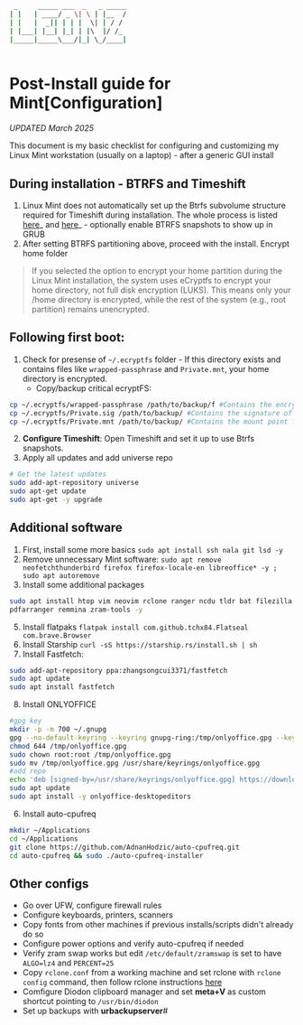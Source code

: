 ```bash
 _     _____ ___  _   _ _____
| |   | ____/ _ \| \ | |__  /
| |   |  _|| | | |  \| | / / 
| |___| |__| |_| | |\  |/ /_ 
|_____|_____\___/|_| \_/____|
                             
```                                                    
# Post-Install guide for Mint[Configuration]

_UPDATED March 2025_

This document is my basic checklist for configuring and customizing my Linux Mint workstation (usually on a laptop) - after a generic GUI install

## During installation - BTRFS and Timeshift
1. Linux Mint does not automatically set up the Btrfs subvolume structure required for Timeshift during installation. The whole process is listed [here](https://www.youtube.com/watch?v=narKYUvPQSA)_ and [here](https://github.com/orgs/linuxmint/discussions/549)_ - optionally enable BTRFS snapshots to show up in GRUB
2. After setting BTRFS partitioning above, proceed with the install. Encrypt home folder 
> If you selected the option to encrypt your home partition during the Linux Mint installation, the system uses eCryptfs to encrypt your home directory, not full disk encryption (LUKS). This means only your /home directory is encrypted, while the rest of the system (e.g., root partition) remains unencrypted.

## Following first boot:
1. Check for presense of `~/.ecryptfs` folder - If this directory exists and contains files like `wrapped-passphrase` and `Private.mnt`, your home directory is encrypted.
   - Copy/backup critical ecryptFS:
 ```bash
cp ~/.ecryptfs/wrapped-passphrase /path/to/backup/f #Contains the encryption passphrase
cp ~/.ecryptfs/Private.sig /path/to/backup/ #Contains the signature of your encrypted directory.
cp ~/.ecryptfs/Private.mnt /path/to/backup/ #Contains the mount point for your encrypted directory.
```
2. **Configure Timeshift**: Open Timeshift and set it up to use Btrfs snapshots.
3. Apply all updates and add universe repo
```bash
# Get the latest updates
sudo add-apt-repository universe
sudo apt-get update
sudo apt-get -y upgrade
```

## Additional software
1. First, install some more basics
`sudo apt install ssh nala git lsd -y`
2. Remove unnecessary Mint software:
`sudo apt remove neofetchthunderbird firefox firefox-locale-en libreoffice* -y ; sudo apt autoremove`
3. Install some additional packages
```bash
sudo apt install htop vim neovim rclone ranger ncdu tldr bat filezilla nfs-client \
pdfarranger remmina zram-tools -y
```
5. Install flatpaks
`flatpak install com.github.tchx84.Flatseal com.brave.Browser`
6. Install Starship `curl -sS https://starship.rs/install.sh | sh`
7. Install Fastfetch:
```bash
sudo add-apt-repository ppa:zhangsongcui3371/fastfetch
sudo apt update
sudo apt install fastfetch
```
8. Install ONLYOFFICE
```bash
#gpg key
mkdir -p -m 700 ~/.gnupg
gpg --no-default-keyring --keyring gnupg-ring:/tmp/onlyoffice.gpg --keyserver hkp://keyserver.ubuntu.com:80 --recv-keys CB2DE8E5
chmod 644 /tmp/onlyoffice.gpg
sudo chown root:root /tmp/onlyoffice.gpg
sudo mv /tmp/onlyoffice.gpg /usr/share/keyrings/onlyoffice.gpg
#add repo
echo 'deb [signed-by=/usr/share/keyrings/onlyoffice.gpg] https://download.onlyoffice.com/repo/debian squeeze main' | sudo tee -a /etc/apt/sources.list.d/onlyoffice.list
sudo apt update
sudo apt install -y onlyoffice-desktopeditors
```
6. Install auto-cpufreq
```bash
mkdir ~/Applications
cd ~/Applications
git clone https://github.com/AdnanHodzic/auto-cpufreq.git
cd auto-cpufreq && sudo ./auto-cpufreq-installer
```

## Other configs
- Go over UFW, configure firewall rules
- Configure keyboards, printers, scanners
- Copy fonts from other machines if previous installs/scripts didn't already do so
- Configure  power options and verify auto-cpufreq if needed
- Verify zram swap works but edit `/etc/default/zramswap` is set to have `ALGO=lz4` and `PERCENT=25`
- Copy `rclone.conf` from a working machine and set rclone with `rclone config` command, then follow rclone instructions [here](https://github.com/leonzwrx/linux-setup-scripts/blob/main/documentation/post-install-configs_all.md)
- Comfigure Diodon clipboard manager and set **meta+V** as custom shortcut pointing to `/usr/bin/diodon`
- Set up backups with **urbackupserver**#
